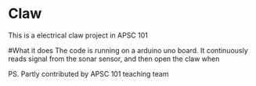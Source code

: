 # Claw

This is a electrical claw project in APSC 101

#What it does
  The code is running on a arduino uno board. It continuously reads signal from the sonar sensor, and then open the claw when 

PS. Partly contributed by APSC 101 teaching team
